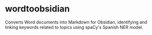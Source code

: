 # wordtoobsidian
Converts Word documents into Markdown for Obsidian, identifying and linking keywords related to topics using spaCy's Spanish NER model.
